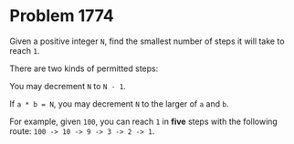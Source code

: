 # Problem 1774

Given a positive integer `N`, find the smallest number of steps it will take to reach `1`.

There are two kinds of permitted steps:

You may decrement `N` to `N - 1`.

If `a * b = N`, you may decrement `N` to the larger of `a` and `b`.

For example, given `100`, you can reach `1` in **five** steps with the following route: 
`100 -> 10 -> 9 -> 3 -> 2 -> 1`.

